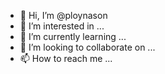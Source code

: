 - 👋 Hi, I’m @ploynason
- 👀 I’m interested in ...
- 🌱 I’m currently learning ...
- 💞️ I’m looking to collaborate on ...
- 📫 How to reach me ...

<!---
ploynason/ploynason is a ✨ special ✨ repository because its `README.md` (this file) appears on your GitHub profile.
You can click the Preview link to take a look at your changes.
--->
